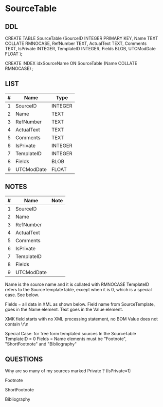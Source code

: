 # SourceTable

## DDL

CREATE TABLE SourceTable (SourceID INTEGER PRIMARY KEY, Name TEXT COLLATE RMNOCASE, RefNumber TEXT, ActualText TEXT, Comments TEXT, IsPrivate INTEGER, TemplateID INTEGER, Fields BLOB, UTCModDate FLOAT );

CREATE INDEX idxSourceName ON SourceTable (Name COLLATE RMNOCASE) ;

## LIST

| #     | Name          | Type      |
|-------|---------------|-----------|
1		| SourceID		| INTEGER	
2		| Name			| TEXT		
3		| RefNumber		| TEXT	
4		| ActualText	| TEXT	
5		| Comments		| TEXT	
6		| IsPrivate		| INTEGER	
7		| TemplateID	| INTEGER	
8		| Fields		| BLOB		
9		| UTCModDate	| FLOAT	

## NOTES

| #     | Name          | Note      |
|-------|---------------|-----------|
1		| SourceID		| 
2		| Name			| 
3		| RefNumber		| 
4		| ActualText	| 
5		| Comments		| 
6		| IsPrivate		| 
7		| TemplateID	| 
8		| Fields		| 
9		| UTCModDate	| 


Name is the source name and it is collated with RMNOCASE
TemplateID refers to the SourceTemplateTable, except when it is 0, which
is a special case. See below.


Fields = all data in XML as shown below. 
Field name from SourceTemplate, goes in the Name element.
Text goes in the Value element. 

<Root><Fields>

<Field>
<Name></Name>
<Value></Value>
</Field>

<Field>
<Name></Name>
<Value></Value>
</Field>

<Field>
<Name></Name>
<Value></Value>
</Field>

</Fields></Root>

XMK field starts with <Root>
no XML processing statement, no BOM
Value does not contain \r\n

Special Case:
for free form templated sources
In the SourceTable
TemplateID = 0
Fields = Name elements must be  "Footnote", "ShortFootnote" and "Bibliography"


## QUESTIONS
Why are so many of my sources marked Private ? (IsPrivate=1)


<Root><Fields>
<Field><Name>Footnote</Name>
<Value></Value></Field>

<Field><Name>ShortFootnote</Name>
<Value></Value></Field>

<Field><Name>Bibliography</Name>
<Value></Value></Field>
</Fields></Root>

